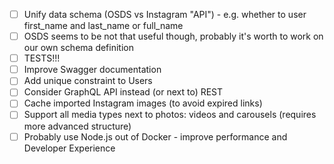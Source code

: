 -   [ ] Unify data schema (OSDS vs Instagram "API") - e.g. whether to user first_name and last_name or full_name
-   [ ] OSDS seems to be not that useful though, probably it's worth to work on our own schema definition
-   [ ] TESTS!!!
-   [ ] Improve Swagger documentation
-   [ ] Add unique constraint to Users
-   [ ] Consider GraphQL API instead (or next to) REST
-   [ ] Cache imported Instagram images (to avoid expired links)
-   [ ] Support all media types next to photos: videos and carousels (requires more advanced structure)
-   [ ] Probably use Node.js out of Docker - improve performance and Developer Experience
